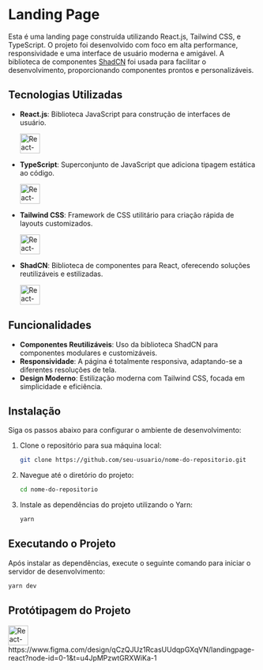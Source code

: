 # Landing Page

Esta é uma landing page construída utilizando React.js, Tailwind CSS, e TypeScript. O projeto foi desenvolvido com foco em alta performance, responsividade e uma interface de usuário moderna e amigável. A biblioteca de componentes [ShadCN](https://shadcn.dev/) foi usada para facilitar o desenvolvimento, proporcionando componentes prontos e personalizáveis.

## Tecnologias Utilizadas

- **React.js**: Biblioteca JavaScript para construção de interfaces de usuário.

  
  <img src="https://github.com/user-attachments/assets/18ef8492-34c8-4702-9dfc-5d39b3f54dc3" alt="React-Symbol" height="40" />

  
- **TypeScript**: Superconjunto de JavaScript que adiciona tipagem estática ao código.

  
  <img src="https://github.com/user-attachments/assets/6d7949d4-7e1f-4946-abec-138fa5078b37" alt="React-Symbol" height="40" />

  
- **Tailwind CSS**: Framework de CSS utilitário para criação rápida de layouts customizados.

  
     <img src="https://github.com/user-attachments/assets/3dfe7249-980d-459c-aad4-255ba40b7e6e" alt="React-Symbol" height="40" />

 
- **ShadCN**: Biblioteca de componentes para React, oferecendo soluções reutilizáveis e estilizadas.

  
    <img src="https://github.com/user-attachments/assets/5fc239e0-2d30-4176-b0bb-f3d50e53cf49" alt="React-Symbol" height="40"  />
  

## Funcionalidades


- **Componentes Reutilizáveis**: Uso da biblioteca ShadCN para componentes modulares e customizáveis.
- **Responsividade**: A página é totalmente responsiva, adaptando-se a diferentes resoluções de tela.
- **Design Moderno**: Estilização moderna com Tailwind CSS, focada em simplicidade e eficiência.

## Instalação

Siga os passos abaixo para configurar o ambiente de desenvolvimento:

1. Clone o repositório para sua máquina local:
    ```bash
    git clone https://github.com/seu-usuario/nome-do-repositorio.git
    ```

2. Navegue até o diretório do projeto:
    ```bash
    cd nome-do-repositorio
    ```

3. Instale as dependências do projeto utilizando o Yarn:
    ```bash
    yarn
    ```

## Executando o Projeto

Após instalar as dependências, execute o seguinte comando para iniciar o servidor de desenvolvimento:

```bash
yarn dev
```
## Protótipagem do Projeto

<img src="https://github.com/user-attachments/assets/2e70b564-08fb-4b86-9aea-5a2340b01dac" alt="React-Symbol" height="40"  />
https://www.figma.com/design/qCzQJUz1RcasUUdqpGXqVN/landingpage-react?node-id=0-1&t=u4JpMPzwtGRXWiKa-1

